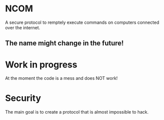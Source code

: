 # NCOM
A secure protocol to remptely execute commands on computers connected over the internet.
## The name might change in the future!

# Work in progress
At the moment the code is a mess and does NOT work!

# Security
The main goal is to create a protocol that is almost impossible to hack.
